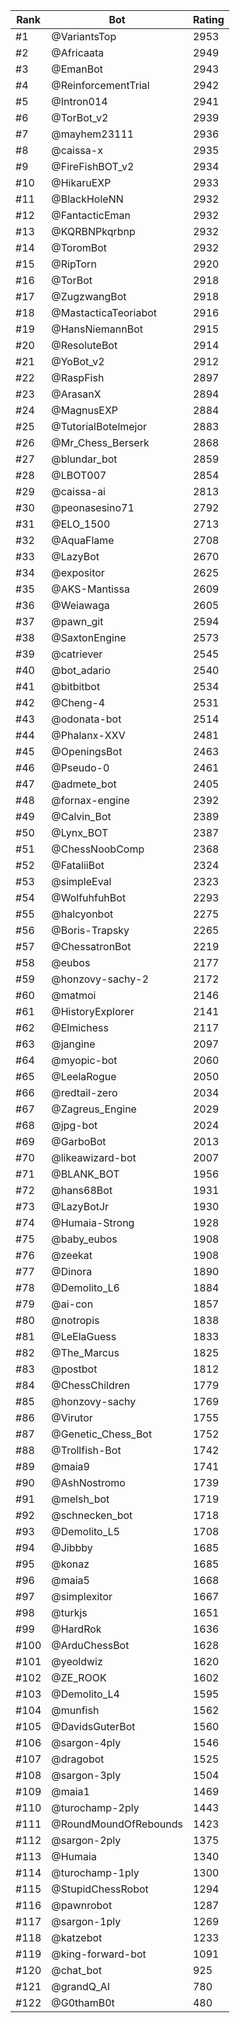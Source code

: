 Rank|Bot|Rating
---|---|---
#1|@VariantsTop|2953
#2|@Africaata|2949
#3|@EmanBot|2943
#4|@ReinforcementTrial|2942
#5|@Intron014|2941
#6|@TorBot_v2|2939
#7|@mayhem23111|2936
#8|@caissa-x|2935
#9|@FireFishBOT_v2|2934
#10|@HikaruEXP|2933
#11|@BlackHoleNN|2932
#12|@FantacticEman|2932
#13|@KQRBNPkqrbnp|2932
#14|@ToromBot|2932
#15|@RipTorn|2920
#16|@TorBot|2918
#17|@ZugzwangBot|2918
#18|@MastacticaTeoriabot|2916
#19|@HansNiemannBot|2915
#20|@ResoluteBot|2914
#21|@YoBot_v2|2912
#22|@RaspFish|2897
#23|@ArasanX|2894
#24|@MagnusEXP|2884
#25|@TutorialBotelmejor|2883
#26|@Mr_Chess_Berserk|2868
#27|@blundar_bot|2859
#28|@LBOT007|2854
#29|@caissa-ai|2813
#30|@peonasesino71|2792
#31|@ELO_1500|2713
#32|@AquaFlame|2708
#33|@LazyBot|2670
#34|@expositor|2625
#35|@AKS-Mantissa|2609
#36|@Weiawaga|2605
#37|@pawn_git|2594
#38|@SaxtonEngine|2573
#39|@catriever|2545
#40|@bot_adario|2540
#41|@bitbitbot|2534
#42|@Cheng-4|2531
#43|@odonata-bot|2514
#44|@Phalanx-XXV|2481
#45|@OpeningsBot|2463
#46|@Pseudo-0|2461
#47|@admete_bot|2405
#48|@fornax-engine|2392
#49|@Calvin_Bot|2389
#50|@Lynx_BOT|2387
#51|@ChessNoobComp|2368
#52|@FataliiBot|2324
#53|@simpleEval|2323
#54|@WolfuhfuhBot|2293
#55|@halcyonbot|2275
#56|@Boris-Trapsky|2265
#57|@ChessatronBot|2219
#58|@eubos|2177
#59|@honzovy-sachy-2|2172
#60|@matmoi|2146
#61|@HistoryExplorer|2141
#62|@Elmichess|2117
#63|@jangine|2097
#64|@myopic-bot|2060
#65|@LeelaRogue|2050
#66|@redtail-zero|2034
#67|@Zagreus_Engine|2029
#68|@jpg-bot|2024
#69|@GarboBot|2013
#70|@likeawizard-bot|2007
#71|@BLANK_BOT|1956
#72|@hans68Bot|1931
#73|@LazyBotJr|1930
#74|@Humaia-Strong|1928
#75|@baby_eubos|1908
#76|@zeekat|1908
#77|@Dinora|1890
#78|@Demolito_L6|1884
#79|@ai-con|1857
#80|@notropis|1838
#81|@LeElaGuess|1833
#82|@The_Marcus|1825
#83|@postbot|1812
#84|@ChessChildren|1779
#85|@honzovy-sachy|1769
#86|@Virutor|1755
#87|@Genetic_Chess_Bot|1752
#88|@Trollfish-Bot|1742
#89|@maia9|1741
#90|@AshNostromo|1739
#91|@melsh_bot|1719
#92|@schnecken_bot|1718
#93|@Demolito_L5|1708
#94|@Jibbby|1685
#95|@konaz|1685
#96|@maia5|1668
#97|@simplexitor|1667
#98|@turkjs|1651
#99|@HardRok|1636
#100|@ArduChessBot|1628
#101|@yeoldwiz|1620
#102|@ZE_ROOK|1602
#103|@Demolito_L4|1595
#104|@munfish|1562
#105|@DavidsGuterBot|1560
#106|@sargon-4ply|1546
#107|@dragobot|1525
#108|@sargon-3ply|1504
#109|@maia1|1469
#110|@turochamp-2ply|1443
#111|@RoundMoundOfRebounds|1423
#112|@sargon-2ply|1375
#113|@Humaia|1340
#114|@turochamp-1ply|1300
#115|@StupidChessRobot|1294
#116|@pawnrobot|1287
#117|@sargon-1ply|1269
#118|@katzebot|1233
#119|@king-forward-bot|1091
#120|@chat_bot|925
#121|@grandQ_AI|780
#122|@G0thamB0t|480
